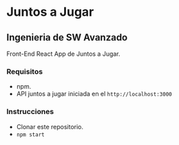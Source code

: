 # Juntos a Jugar
## Ingenieria de SW Avanzado

Front-End React App de Juntos a Jugar.

### Requisitos

- npm.
- API juntos a jugar iniciada en el `http://localhost:3000`

### Instrucciones

- Clonar este repositorio.
- `npm start`
